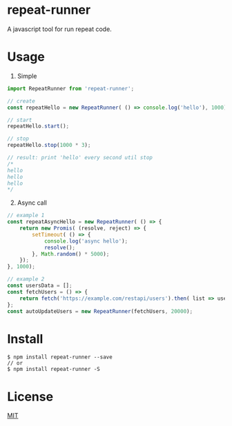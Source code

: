 # repeat-runner
A javascript tool for run repeat code.


# Usage

1. Simple
```js
import RepeatRunner from 'repeat-runner';

// create 
const repeatHello = new RepeatRunner( () => console.log('hello'), 1000);

// start
repeatHello.start(); 

// stop
repeatHello.stop(1000 * 3);

// result: print 'hello' every second util stop 
/*
hello
hello
hello
*/
```

2. Async call

```js
// example 1
const repeatAsyncHello = new RepeatRunner( () => {
    return new Promis( (resolve, reject) => {
        setTimeout( () => {
            console.log('async hello');
            resolve();
        }, Math.random() * 5000);
    });
}, 1000);

// example 2
const usersData = [];
const fetchUsers = () => {
    return fetch('https://example.com/restapi/users').then( list => usersData = list);
};
const autoUpdateUsers = new RepeatRunner(fetchUsers, 20000);
```


# Install 
```shell
$ npm install repeat-runner --save
// or
$ npm install repeat-runner -S
```


# License
[MIT](https://opensource.org/licenses/MIT) 